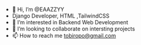 - 👋 Hi, I’m @EAAZZYY
- Django Developer, HTML ,TailwindCSS
- 👀 I’m interested in Backend Web Development 
- 💞️ I’m looking to collaborate on intersting projects
- 📫 How to reach me tobiropo@gmail.com

<!---
EAAZZYY/EAAZZYY is a ✨ special ✨ repository because its `README.md` (this file) appears on your GitHub profile.
You can click the Preview link to take a look at your changes.
--->

